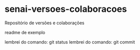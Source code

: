 # senai-versoes-colaboracoes
Repositório de versões e colaborações

readme de exemplo

lembrei do comando: git status
lembrei do comando: git commit
